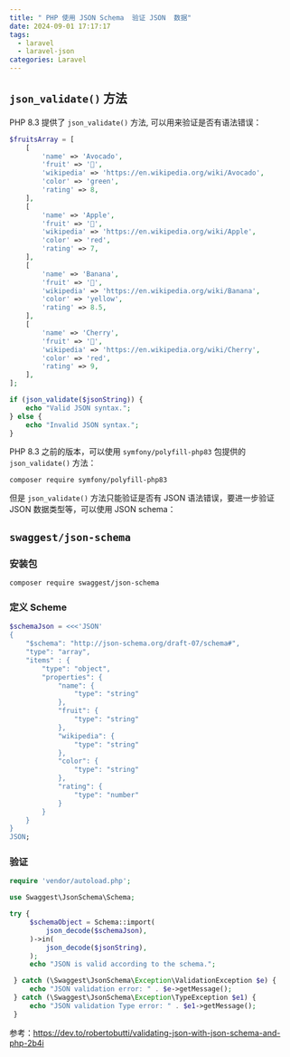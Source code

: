```yaml
---
title: " PHP 使用 JSON Schema  验证 JSON  数据"
date: 2024-09-01 17:17:17
tags:
  - laravel
  - laravel-json
categories: Laravel
---
```

## `json_validate()` 方法

PHP 8.3 提供了 `json_validate()` 方法, 可以用来验证是否有语法错误：

```php
$fruitsArray = [
    [
        'name' => 'Avocado',
        'fruit' => '🥑',
        'wikipedia' => 'https://en.wikipedia.org/wiki/Avocado',
        'color' => 'green',
        'rating' => 8,
    ],
    [
        'name' => 'Apple',
        'fruit' => '🍎',
        'wikipedia' => 'https://en.wikipedia.org/wiki/Apple',
        'color' => 'red',
        'rating' => 7,
    ],
    [
        'name' => 'Banana',
        'fruit' => '🍌',
        'wikipedia' => 'https://en.wikipedia.org/wiki/Banana',
        'color' => 'yellow',
        'rating' => 8.5,
    ],
    [
        'name' => 'Cherry',
        'fruit' => '🍒',
        'wikipedia' => 'https://en.wikipedia.org/wiki/Cherry',
        'color' => 'red',
        'rating' => 9,
    ],
];

if (json_validate($jsonString)) {
    echo "Valid JSON syntax.";
} else {
    echo "Invalid JSON syntax.";
}
```

PHP 8.3 之前的版本，可以使用 `symfony/polyfill-php83` 包提供的 `json_validate()` 方法：

```shell
composer require symfony/polyfill-php83
```

但是 `json_validate()` 方法只能验证是否有 JSON 语法错误，要进一步验证 JSON 数据类型等，可以使用 JSON schema：

## `swaggest/json-schema`

### 安装包

```shell
composer require swaggest/json-schema
```

### 定义 Scheme

```php
$schemaJson = <<<'JSON'
{
    "$schema": "http://json-schema.org/draft-07/schema#",
    "type": "array",
    "items" : {
        "type": "object",
        "properties": {
            "name": {
                "type": "string"
            },
            "fruit": {
                "type": "string"
            },
            "wikipedia": {
                "type": "string"
            },
            "color": {
                "type": "string"
            },
            "rating": {
                "type": "number"
            }
        }
    }
}
JSON;
```

### 验证

```php
require 'vendor/autoload.php';

use Swaggest\JsonSchema\Schema;

try {
     $schemaObject = Schema::import(
         json_decode($schemaJson),
     )->in(
         json_decode($jsonString),
     );
     echo "JSON is valid according to the schema.";

 } catch (\Swaggest\JsonSchema\Exception\ValidationException $e) {
     echo "JSON validation error: " . $e->getMessage();
 } catch (\Swaggest\JsonSchema\Exception\TypeException $e1) {
     echo "JSON validation Type error: " . $e1->getMessage();
 }
```



参考：https://dev.to/robertobutti/validating-json-with-json-schema-and-php-2b4i